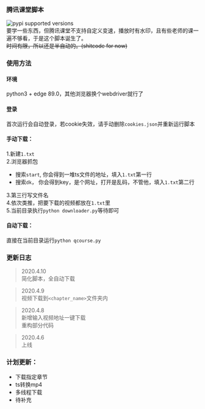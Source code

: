 ### 腾讯课堂脚本
![pypi supported versions](https://img.shields.io/badge/python-3.5%20%7C%203.6%20%7C%203.7%20%7C%203.8-blue)  
要学一些东西，但腾讯课堂不支持自定义变速，播放时有水印，且有些老师的课一遍不够看，于是这个脚本诞生了。  
~~时间有限，所以还是半自动的。(shitcode for now)~~

### 使用方法
#### 环境
python3 + edge 89.0，其他浏览器换个webdriver就行了
#### 登录
首次运行会自动登录，若cookie失效，请手动删除`cookies.json`并重新运行脚本
#### 手动下载：  
1.新建`1.txt`  
2.浏览器抓包  
- 搜索`start`, 你会得到一堆ts文件的地址，填入`1.txt`第一行  
- 搜索`dk`， 你会得到key，是个网址，打开是乱码，不管他，填入`1.txt`第二行

3.第三行写文件名  
4.依次类推，把要下载的视频都放在`1.txt`里  
5.当前目录执行`python downloader.py`等待即可
#### 自动下载：
直接在当前目录运行`python qcourse.py`

### 更新日志
> 2020.4.10  
> 简化脚本，全自动下载

> 2020.4.9  
> 视频下载到`<chapter_name>`文件夹内

> 2020.4.8  
> 新增输入视频地址一键下载  
> 重构部分代码

> 2020.4.6  
> 上线

### 计划更新：
- 下载指定章节
- ts转换mp4
- 多线程下载
- 待补充